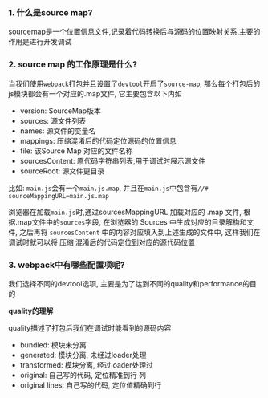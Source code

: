 ### 1. 什么是source map?

sourcemap是一个位置信息文件,记录着代码转换后与源码的位置映射关系,主要的作用是进行开发调试

### 2. source map 的工作原理是什么?

当我们使用`webpack`打包并且设置了`devtool`开启了`source-map`, 那么每个打包后的js模块都会有一个对应的.map文件, 它主要包含以下内如

+ version: SourceMap版本
+ sources: 源文件列表
+ names: 源文件的变量名
+ mappings: 压缩混淆后的代码定位源码的位置信息
+ file: 该Source Map 对应的文件名称
+ sourcesContent: 原代码字符串列表,用于调试时展示源文件
+ sourceRoot: 源文件更目录

比如: `main.js`会有一个`main.js.map`, 并且在`main.js`中包含有`//# sourceMappingURL=main.js.map`

浏览器在加载`main.js`时,通过sourcesMappingURL 加载对应的 .map 文件, 根据.map文件中的`sources`字段, 在浏览器的 Sources 中生成对应的目录解构和文件, 之后再将 `sourcesContent` 中的内容对应填入到上述生成的文件中, 这样我们在调试时就可以将 压缩 混淆后的代码定位到对应的源代码位置



### 3. webpack中有哪些配置项呢?

我们选择不同的devtool选项, 主要是为了达到不同的quality和performance的目的

**quality的理解**

quality描述了打包后我们在调试时能看到的源码内容

+ bundled: 模块未分离
+ generated: 模块分离, 未经过loader处理
+ transformed: 模块分离, 经过loader处理过
+ original: 自己写的代码, 定位精准到行 列
+ original lines: 自己写的代码, 定位值精确到行






